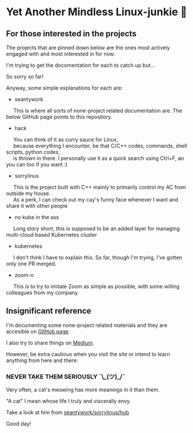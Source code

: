 # Yet Another Mindless Linux-junkie :zany_face:


## For those interested in the projects

The projects that are pinned down below are the ones most actively engaged with and most interested in for now.

I'm trying to get the docomentation for each to catch up but...

So sorry so far!

Anyway, some simple explanations for each are:

- seantywork 

&nbsp;&nbsp;&nbsp;&nbsp; This is where all sorts of none-project related documentation are. The below GitHub page points to this repository.

- hack

&nbsp;&nbsp;&nbsp;&nbsp; You can think of it as curry sauce for Linux, </br> 
&nbsp;&nbsp;&nbsp;&nbsp; because everything I encounter, be that C/C++ codes, commands, shell scripts, python codes, </br>
&nbsp;&nbsp;&nbsp;&nbsp; is thrown in there. I personally use it as a quick search using Ctrl+F, an you can too if you want :)


- sorrylinus

&nbsp;&nbsp;&nbsp;&nbsp; This is the project built with C++ mainly to primarily control my AC from outside my house. </br>
&nbsp;&nbsp;&nbsp;&nbsp; As a perk, I can check out my cay's funny face whenever I want and share it with other people


- no kube in the ass

&nbsp;&nbsp;&nbsp;&nbsp; Long story short, this is supposed to be an added layer for managing multi-cloud based Kubernetes cluster


- kubernetes

&nbsp;&nbsp;&nbsp;&nbsp; I don't think I have to explain this. So far, though I'm trying, I've gotten only one PR merged. 


- zoom-o

&nbsp;&nbsp;&nbsp;&nbsp; This is to try to imitate Zoom as simple as possible, with some willing colleagues from my company.


## Insignificant reference

I'm documenting some none-project related materials and they are accesible on [GitHub page](https://seantywork.github.io/seantywork).

I also try to share things on [Medium](https://medium.com/@seantywork).

However, be extra cautious when you visit the site or intend to learn anything from here and there:

### NEVER TAKE THEM SERIOUSLY ¯\\\_(ツ)_/¯ 

Very often, a cat's meowing has more meanings in it than them.

"A cat" I mean whose life I truly and viscerally envy.

Take a look at him from [seantywork/sorrylinus/hub](https://feebdaed.xyz/)

Good day!





